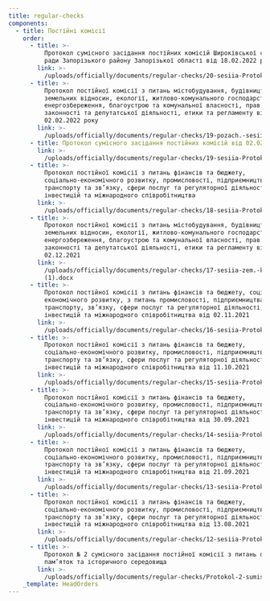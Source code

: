 ```yaml
---
title: regular-checks
components:
  - title: Постійні комісії
    order:
      - title: >-
          Протокол сумісного засідання постійних комісій Широківської сільської
          ради Запорізького району Запорізької області від 18.02.2022 року
        link: >-
          /uploads/officially/documents/regular-checks/20-sesiia-Protokol-sumisnoi-komisii-vid-18.02.2022.docx
      - title: >-
          Протокол постійної комісії з питань містобудування, будівництва,
          земельних відносин, екології, житлово-комунального господарства,
          енергозбереження, благоустрою та комунальної власності, прав людини,
          законності та депутатської діяльності, етики та регламенту від
          02.02.2022 року
        link: >-
          /uploads/officially/documents/regular-checks/19-pozach.-sesiia-zem.-kom.-02.02.2022.docx
      - title: Протокол сумісного засідання постійних комісій від 02.02.2022 року
        link: >-
          /uploads/officially/documents/regular-checks/19-sesiia-Protokol-sumisnoi-komisii-vid-02.02.2022-1.docx
      - title: >-
          Протокол постійної комісії з питань фінансів та бюджету,
          соціально-економічного розвитку, промисловості, підприємництва,
          транспорту та зв’язку, сфери послуг та регуляторної діяльності,
          інвестицій та міжнародного співробітництва
        link: >-
          /uploads/officially/documents/regular-checks/18-sesiia-Protokol-biudzh.-komisii.docx
      - title: >-
          Протокол постійної комісії з питань містобудування, будівництва,
          земельних відносин, екології, житлово-комунального господарства,
          енергозбереження, благоустрою та комунальної власності, прав людини,
          законності та депутатської діяльності, етики та регламенту від
          02.12.2021
        link: >-
          /uploads/officially/documents/regular-checks/17-sesiia-zem.-kom.-02.12.2021
          (1).docx
      - title: >-
          Протокол постійної комісії з питань фінансів та бюджету, соціально –
          економічного розвитку, з питань промисловості, підприємництва,
          транспорту, зв’язку, сфери послуг та регуляторної діяльності,
          інвестицій та міжнародного співробітництва від 02.11.2021
        link: >-
          /uploads/officially/documents/regular-checks/16-sesiia-Protokol-biudzh.-komisii.docx
      - title: >-
          Протокол постійної комісії з питань фінансів та бюджету,
          соціально-економічного розвитку, промисловості, підприємництва,
          транспорту та зв’язку, сфери послуг та регуляторної діяльності,
          інвестицій та міжнародного співробітництва від 11.10.2021
        link: >-
          /uploads/officially/documents/regular-checks/15-sesiia-Protokol-biudzh.-komisii.docx
      - title: >-
          Протокол постійної комісії з питань фінансів та бюджету,
          соціально-економічного розвитку, промисловості, підприємництва,
          транспорту та зв’язку, сфери послуг та регуляторної діяльності,
          інвестицій та міжнародного співробітництва від 30.09.2021
        link: >-
          /uploads/officially/documents/regular-checks/14-sesiia-Protokol-biudzh.-komisii.docx
      - title: >-
          Протокол постійної комісії з питань фінансів та бюджету,
          соціально-економічного розвитку, промисловості, підприємництва,
          транспорту та зв’язку, сфери послуг та регуляторної діяльності,
          інвестицій та міжнародного співробітництва від 21.09.2021
        link: >-
          /uploads/officially/documents/regular-checks/13-sesiia-Protokol-biudzh.-komisii.docx
      - title: >-
          Протокол постійної комісії з питань фінансів та бюджету,
          соціально-економічного розвитку, промисловості, підприємництва,
          транспорту та зв’язку, сфери послуг та регуляторної діяльності,
          інвестицій та міжнародного співробітництва від 13.08.2021
        link: >-
          /uploads/officially/documents/regular-checks/12-sesiia-Protokol-biudzh.-komisii.docx
      - title: >-
          Протокол № 2 сумісного засідання постійної комісії з питань охорони
          пам’яток та історичного середовища
        link: >-
          /uploads/officially/documents/regular-checks/Protokol-2-sumisnoho-zasidannia.pdf
    _template: HeadOrders
---
```


